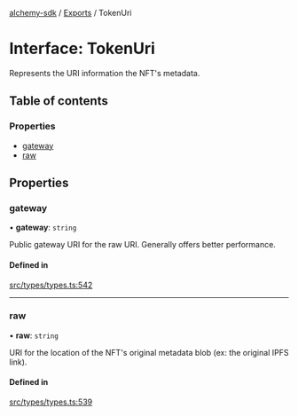 [alchemy-sdk](../README.md) / [Exports](../modules.md) / TokenUri

# Interface: TokenUri

Represents the URI information the NFT's metadata.

## Table of contents

### Properties

- [gateway](TokenUri.md#gateway)
- [raw](TokenUri.md#raw)

## Properties

### gateway

• **gateway**: `string`

Public gateway URI for the raw URI. Generally offers better performance.

#### Defined in

[src/types/types.ts:542](https://github.com/alchemyplatform/alchemy-sdk-js/blob/7bf2430/src/types/types.ts#L542)

___

### raw

• **raw**: `string`

URI for the location of the NFT's original metadata blob (ex: the original
IPFS link).

#### Defined in

[src/types/types.ts:539](https://github.com/alchemyplatform/alchemy-sdk-js/blob/7bf2430/src/types/types.ts#L539)
